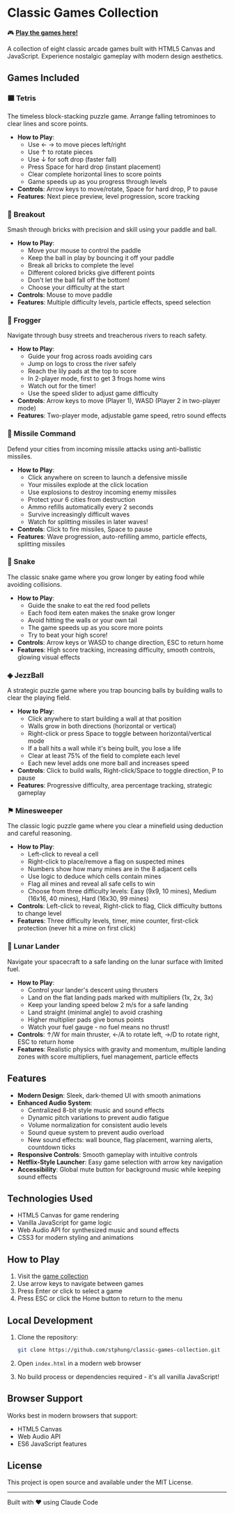 # Classic Games Collection

🎮 **[Play the games here!](https://stphung.github.io/classic-games-collection/)**

A collection of eight classic arcade games built with HTML5 Canvas and JavaScript. Experience nostalgic gameplay with modern design aesthetics.

## Games Included

### 🟦 Tetris
The timeless block-stacking puzzle game. Arrange falling tetrominoes to clear lines and score points.
- **How to Play**: 
  - Use ← → to move pieces left/right
  - Use ↑ to rotate pieces
  - Use ↓ for soft drop (faster fall)
  - Press Space for hard drop (instant placement)
  - Clear complete horizontal lines to score points
  - Game speeds up as you progress through levels
- **Controls**: Arrow keys to move/rotate, Space for hard drop, P to pause
- **Features**: Next piece preview, level progression, score tracking

### 🔴 Breakout
Smash through bricks with precision and skill using your paddle and ball.
- **How to Play**:
  - Move your mouse to control the paddle
  - Keep the ball in play by bouncing it off your paddle
  - Break all bricks to complete the level
  - Different colored bricks give different points
  - Don't let the ball fall off the bottom!
  - Choose your difficulty at the start
- **Controls**: Mouse to move paddle
- **Features**: Multiple difficulty levels, particle effects, speed selection

### 🐸 Frogger
Navigate through busy streets and treacherous rivers to reach safety.
- **How to Play**:
  - Guide your frog across roads avoiding cars
  - Jump on logs to cross the river safely
  - Reach the lily pads at the top to score
  - In 2-player mode, first to get 3 frogs home wins
  - Watch out for the timer!
  - Use the speed slider to adjust game difficulty
- **Controls**: Arrow keys to move (Player 1), WASD (Player 2 in two-player mode)
- **Features**: Two-player mode, adjustable game speed, retro sound effects

### 🚀 Missile Command
Defend your cities from incoming missile attacks using anti-ballistic missiles.
- **How to Play**:
  - Click anywhere on screen to launch a defensive missile
  - Your missiles explode at the click location
  - Use explosions to destroy incoming enemy missiles
  - Protect your 6 cities from destruction
  - Ammo refills automatically every 2 seconds
  - Survive increasingly difficult waves
  - Watch for splitting missiles in later waves!
- **Controls**: Click to fire missiles, Space to pause
- **Features**: Wave progression, auto-refilling ammo, particle effects, splitting missiles

### 🐍 Snake
The classic snake game where you grow longer by eating food while avoiding collisions.
- **How to Play**:
  - Guide the snake to eat the red food pellets
  - Each food item eaten makes the snake grow longer
  - Avoid hitting the walls or your own tail
  - The game speeds up as you score more points
  - Try to beat your high score!
- **Controls**: Arrow keys or WASD to change direction, ESC to return home
- **Features**: High score tracking, increasing difficulty, smooth controls, glowing visual effects

### ◈ JezzBall
A strategic puzzle game where you trap bouncing balls by building walls to clear the playing field.
- **How to Play**:
  - Click anywhere to start building a wall at that position
  - Walls grow in both directions (horizontal or vertical)
  - Right-click or press Space to toggle between horizontal/vertical mode
  - If a ball hits a wall while it's being built, you lose a life
  - Clear at least 75% of the field to complete each level
  - Each new level adds one more ball and increases speed
- **Controls**: Click to build walls, Right-click/Space to toggle direction, P to pause
- **Features**: Progressive difficulty, area percentage tracking, strategic gameplay

### ⚑ Minesweeper
The classic logic puzzle game where you clear a minefield using deduction and careful reasoning.
- **How to Play**:
  - Left-click to reveal a cell
  - Right-click to place/remove a flag on suspected mines
  - Numbers show how many mines are in the 8 adjacent cells
  - Use logic to deduce which cells contain mines
  - Flag all mines and reveal all safe cells to win
  - Choose from three difficulty levels: Easy (9x9, 10 mines), Medium (16x16, 40 mines), Hard (16x30, 99 mines)
- **Controls**: Left-click to reveal, Right-click to flag, Click difficulty buttons to change level
- **Features**: Three difficulty levels, timer, mine counter, first-click protection (never hit a mine on first click)

### 🚀 Lunar Lander
Navigate your spacecraft to a safe landing on the lunar surface with limited fuel.
- **How to Play**:
  - Control your lander's descent using thrusters
  - Land on the flat landing pads marked with multipliers (1x, 2x, 3x)
  - Keep your landing speed below 2 m/s for a safe landing
  - Land straight (minimal angle) to avoid crashing
  - Higher multiplier pads give bonus points
  - Watch your fuel gauge - no fuel means no thrust!
- **Controls**: ↑/W for main thruster, ←/A to rotate left, →/D to rotate right, ESC to return home
- **Features**: Realistic physics with gravity and momentum, multiple landing zones with score multipliers, fuel management, particle effects

## Features

- **Modern Design**: Sleek, dark-themed UI with smooth animations
- **Enhanced Audio System**: 
  - Centralized 8-bit style music and sound effects
  - Dynamic pitch variations to prevent audio fatigue
  - Volume normalization for consistent audio levels
  - Sound queue system to prevent audio overload
  - New sound effects: wall bounce, flag placement, warning alerts, countdown ticks
- **Responsive Controls**: Smooth gameplay with intuitive controls
- **Netflix-Style Launcher**: Easy game selection with arrow key navigation
- **Accessibility**: Global mute button for background music while keeping sound effects

## Technologies Used

- HTML5 Canvas for game rendering
- Vanilla JavaScript for game logic
- Web Audio API for synthesized music and sound effects
- CSS3 for modern styling and animations

## How to Play

1. Visit the [game collection](https://stphung.github.io/classic-games-collection/)
2. Use arrow keys to navigate between games
3. Press Enter or click to select a game
4. Press ESC or click the Home button to return to the menu

## Local Development

1. Clone the repository:
   ```bash
   git clone https://github.com/stphung/classic-games-collection.git
   ```

2. Open `index.html` in a modern web browser

3. No build process or dependencies required - it's all vanilla JavaScript!

## Browser Support

Works best in modern browsers that support:
- HTML5 Canvas
- Web Audio API
- ES6 JavaScript features

## License

This project is open source and available under the MIT License.

---

Built with ❤️ using Claude Code